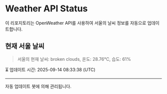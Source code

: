 
# Weather API Status

이 리포지토리는 OpenWeather API를 사용하여 서울의 날씨 정보를 자동으로 업데이트합니다.

## 현재 서울 날씨
> 서울의 현재 날씨: broken clouds, 온도: 28.76°C, 습도: 61%

⏳ 업데이트 시간: 2025-09-14 08:33:38 (UTC)

---
자동 업데이트 봇에 의해 관리됩니다.
